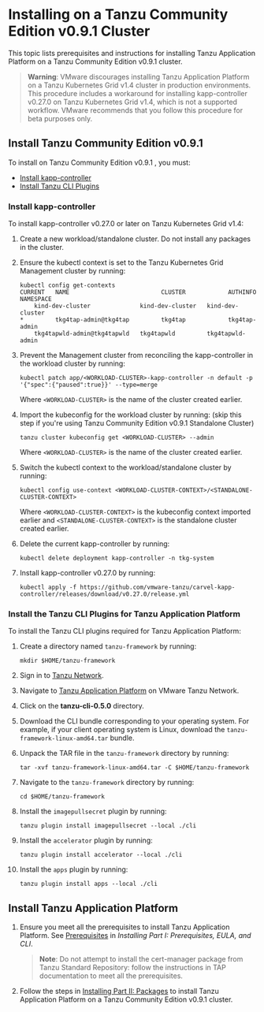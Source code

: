 # Installing on a Tanzu Community Edition  v0.9.1 Cluster

This topic lists prerequisites and instructions for installing Tanzu Application Platform on a
Tanzu Community Edition v0.9.1 cluster.

> **Warning**: VMware discourages installing Tanzu Application Platform on a Tanzu Kubernetes Grid
v1.4 cluster in production environments.
This procedure includes a workaround for installing kapp-controller v0.27.0 on Tanzu Kubernetes Grid
v1.4, which is not a supported workflow. VMware recommends that you follow this procedure for beta
purposes only.
<!-- What is meant by a "supported workflow"? And which isn't the supported workflow,
the workaround or putting kapp-controller v0.27.0 on Tanzu Kubernetes Grid v1.4? -->


## Install Tanzu Community Edition v0.9.1 

To install on Tanzu Community Edition v0.9.1 , you must:

+ [Install kapp-controller](#kapp-controller)
+ [Install Tanzu CLI Plugins](#tanzucli)


### Install kapp-controller

To install kapp-controller v0.27.0 or later on Tanzu Kubernetes Grid v1.4:

1. Create a new workload/standalone cluster. Do not install any packages in the cluster.
1. Ensure the kubectl context is set to the Tanzu Kubernetes Grid Management cluster by running:

    ```console
    kubectl config get-contexts
    CURRENT   NAME                          CLUSTER            AUTHINFO           NAMESPACE
        kind-dev-cluster              kind-dev-cluster   kind-dev-cluster
    *         tkg4tap-admin@tkg4tap         tkg4tap            tkg4tap-admin
        tkg4tapwld-admin@tkg4tapwld   tkg4tapwld         tkg4tapwld-admin
    ```

1. Prevent the Management cluster from reconciling the kapp-controller in the workload cluster by running:

    ```console
    kubectl patch app/<WORKLOAD-CLUSTER>-kapp-controller -n default -p '{"spec":{"paused":true}}' --type=merge
    ```
    Where `<WORKLOAD-CLUSTER>` is the name of the cluster created earlier.

1. Import the kubeconfig for the workload cluster by running: (skip this step if you're using Tanzu Community Edition v0.9.1 Standalone Cluster)

    ```console
    tanzu cluster kubeconfig get <WORKLOAD-CLUSTER> --admin
    ```
    Where `<WORKLOAD-CLUSTER>` is the name of the cluster created earlier.

1.  Switch the kubectl context to the workload/standalone cluster by running:

    ```console
    kubectl config use-context <WORKLOAD-CLUSTER-CONTEXT>/<STANDALONE-CLUSTER-CONTEXT>
    ```
    Where `<WORKLOAD-CLUSTER-CONTEXT>` is the kubeconfig context imported earlier and `<STANDALONE-CLUSTER-CONTEXT>` is the standalone cluster created earlier.

1. Delete the current kapp-controller by running:

    ```console
    kubectl delete deployment kapp-controller -n tkg-system
    ```

1. Install kapp-controller v0.27.0 by running:

    ```console
    kubectl apply -f https://github.com/vmware-tanzu/carvel-kapp-controller/releases/download/v0.27.0/release.yml
    ```


### Install the Tanzu CLI Plugins for Tanzu Application Platform

To install the Tanzu CLI plugins required for Tanzu Application Platform:

1. Create a directory named `tanzu-framework` by running:

    ```console
    mkdir $HOME/tanzu-framework
    ```

1. Sign in to [Tanzu Network](https://network.tanzu.vmware.com).

1. Navigate to [Tanzu Application Platform](https://network.tanzu.vmware.com/products/tanzu-application-platform/)
on VMware Tanzu Network.

1. Click on the **tanzu-cli-0.5.0** directory.

1. Download the CLI bundle corresponding to your operating system. For example, if your client
operating system is Linux, download the `tanzu-framework-linux-amd64.tar` bundle.

1. Unpack the TAR file in the `tanzu-framework` directory by running:

    ```console
    tar -xvf tanzu-framework-linux-amd64.tar -C $HOME/tanzu-framework
    ```

1. Navigate to the `tanzu-framework` directory by running:

    ```console
    cd $HOME/tanzu-framework
    ```

1. Install the `imagepullsecret` plugin by running:

    ```console
    tanzu plugin install imagepullsecret --local ./cli
    ```

1. Install the `accelerator` plugin by running:

    ```console
    tanzu plugin install accelerator --local ./cli
    ```

1. Install the `apps` plugin by running:

    ```console
    tanzu plugin install apps --local ./cli
    ```


## Install Tanzu Application Platform

1. Ensure you meet all the prerequisites to install Tanzu Application Platform.
See [Prerequisites](install-general.html#prerequisites-0) in _Installing Part I: Prerequisites, EULA, and CLI_.

    > **Note**: Do not attempt to install the cert-manager package from Tanzu Standard Repository:
    follow the instructions in TAP documentation to meet all the prerequisites.

1. Follow the steps in [Installing Part II: Packages](install.md) to install
Tanzu Application Platform on a Tanzu Community Edition v0.9.1 cluster.
